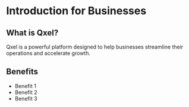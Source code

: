 # Introduction for Businesses

## What is Qxel?

Qxel is a powerful platform designed to help businesses streamline their operations and accelerate growth.

## Benefits
- Benefit 1
- Benefit 2
- Benefit 3
